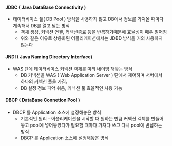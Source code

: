 #### JDBC ( Java DataBase Connectivity )

- 데이터베이스 풀( DB Pool ) 방식을 사용하지 않고 DB에서 정보를 가져올 때마다 계속해서 DB를 열고 닫는 방식
  - 객체 생성, 커넥션 연결, 커넥션종료 등을 반복하기때문에 효율성이 매우 떨어짐
  - 위와 같은 이유로 상용화된 어플리케이션에서는 JDBD 방식을 거의 사용하지 않는다

#### JNDI ( Java Naming  Directory Interface)

- WAS 단에 데이터베이스 커넥션 객체를 미리 네이밍 해놓는 방식
  - DB 커넥션을 WAS ( Web Application Server ) 단에서 제어하며 서버에서 하나의 커넥션 풀을 가짐.
  - DB 설정 정보 파악 쉬움, 커넥션 풀 효율적인 사용 가능

#### DBCP ( DataBase Connetion Pool )

- DBCP 를 Application 소스에 설정해놓은 방식
  - 기본적인 원리 - 어플리케이션을 시작할 때 원하는 만큼 커넥션 객체를 만들어놓고 pool에 넣어놓았다가 필요할 때마다 가져다 쓰고 다시 pool에 반납하는 방식
  - DBCP 를 Application 소스에 설정해놓은 방식
